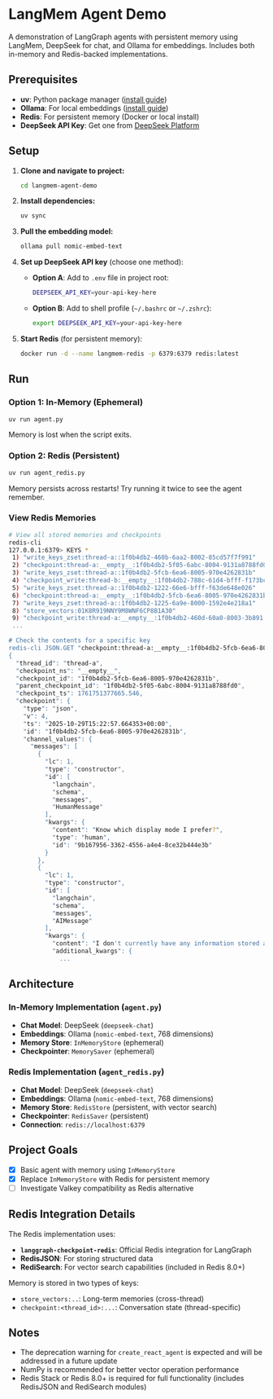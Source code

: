 # LangMem Agent Demo

A demonstration of LangGraph agents with persistent memory using LangMem, DeepSeek for chat, and Ollama for embeddings. Includes both in-memory and Redis-backed implementations.

## Prerequisites

- **uv**: Python package manager ([install guide](https://docs.astral.sh/uv/getting-started/installation/))
- **Ollama**: For local embeddings ([install guide](https://ollama.ai/download))
- **Redis**: For persistent memory (Docker or local install)
- **DeepSeek API Key**: Get one from [DeepSeek Platform](https://platform.deepseek.com/api_keys)

## Setup

1. **Clone and navigate to project:**

   ```bash
   cd langmem-agent-demo
   ```

2. **Install dependencies:**

   ```bash
   uv sync
   ```

3. **Pull the embedding model:**

   ```bash
   ollama pull nomic-embed-text
   ```

4. **Set up DeepSeek API key** (choose one method):

   - **Option A**: Add to `.env` file in project root:

     ```bash
     DEEPSEEK_API_KEY=your-api-key-here
     ```

   - **Option B**: Add to shell profile (`~/.bashrc` or `~/.zshrc`):

     ```bash
     export DEEPSEEK_API_KEY=your-api-key-here
     ```

5. **Start Redis** (for persistent memory):

   ```bash
   docker run -d --name langmem-redis -p 6379:6379 redis:latest
   ```

## Run

### Option 1: In-Memory (Ephemeral)

```bash
uv run agent.py
```

Memory is lost when the script exits.

### Option 2: Redis (Persistent)

```bash
uv run agent_redis.py
```

Memory persists across restarts! Try running it twice to see the agent remember.

### View Redis Memories

```bash
# View all stored memories and checkpoints
redis-cli
127.0.0.1:6379> KEYS *
 1) "write_keys_zset:thread-a::1f0b4db2-460b-6aa2-8002-85cd57f7f991"
 2) "checkpoint:thread-a:__empty__:1f0b4db2-5f05-6abc-8004-9131a8788fd0"
 3) "write_keys_zset:thread-a::1f0b4db2-5fcb-6ea6-8005-970e4262831b"
 4) "checkpoint_write:thread-b:__empty__:1f0b4db2-788c-61d4-bfff-f173bc7b11ef:435b2051-dd4c-1e96-1504-f1d77296d22b:0"
 5) "write_keys_zset:thread-a::1f0b4db2-1222-66e6-bfff-f63de648e026"
 6) "checkpoint:thread-a:__empty__:1f0b4db2-5fcb-6ea6-8005-970e4262831b"
 7) "write_keys_zset:thread-a::1f0b4db2-1225-6a9e-8000-1592e4e218a1"
 8) "store_vectors:01K8R919NNY9M8WNF6CP8B1A30"
 9) "checkpoint_write:thread-a:__empty__:1f0b4db2-460d-60a0-8003-3b891
 ...

# Check the contents for a specific key
redis-cli JSON.GET "checkpoint:thread-a:__empty__:1f0b4db2-5fcb-6ea6-8005-970e4262831b" | jq .
{
  "thread_id": "thread-a",
  "checkpoint_ns": "__empty__",
  "checkpoint_id": "1f0b4db2-5fcb-6ea6-8005-970e4262831b",
  "parent_checkpoint_id": "1f0b4db2-5f05-6abc-8004-9131a8788fd0",
  "checkpoint_ts": 1761751377665.546,
  "checkpoint": {
    "type": "json",
    "v": 4,
    "ts": "2025-10-29T15:22:57.664353+00:00",
    "id": "1f0b4db2-5fcb-6ea6-8005-970e4262831b",
    "channel_values": {
      "messages": [
        {
          "lc": 1,
          "type": "constructor",
          "id": [
            "langchain",
            "schema",
            "messages",
            "HumanMessage"
          ],
          "kwargs": {
            "content": "Know which display mode I prefer?",
            "type": "human",
            "id": "9b167956-3362-4556-a4e4-8ce32b444e3b"
          }
        },
        {
          "lc": 1,
          "type": "constructor",
          "id": [
            "langchain",
            "schema",
            "messages",
            "AIMessage"
          ],
          "kwargs": {
            "content": "I don't currently have any information stored about your display mode preferences. You haven't told me your preferred display settings yet.\n\nWould you like to share your display mode preference with me? For example, you might prefer:\n- Light mode\n- Dark mode  \n- Auto/adaptive mode\n- High contrast mode\n- Specific color schemes\n\nOnce you tell me your preference, I can remember it for future conversations!",
            "additional_kwargs": {
              ...
```

## Architecture

### In-Memory Implementation (`agent.py`)

- **Chat Model**: DeepSeek (`deepseek-chat`)
- **Embeddings**: Ollama (`nomic-embed-text`, 768 dimensions)
- **Memory Store**: `InMemoryStore` (ephemeral)
- **Checkpointer**: `MemorySaver` (ephemeral)

### Redis Implementation (`agent_redis.py`)

- **Chat Model**: DeepSeek (`deepseek-chat`)
- **Embeddings**: Ollama (`nomic-embed-text`, 768 dimensions)
- **Memory Store**: `RedisStore` (persistent, with vector search)
- **Checkpointer**: `RedisSaver` (persistent)
- **Connection**: `redis://localhost:6379`

## Project Goals

- [x] Basic agent with memory using `InMemoryStore`
- [x] Replace `InMemoryStore` with Redis for persistent memory
- [ ] Investigate Valkey compatibility as Redis alternative

## Redis Integration Details

The Redis implementation uses:

- **`langgraph-checkpoint-redis`**: Official Redis integration for LangGraph
- **RedisJSON**: For storing structured data
- **RediSearch**: For vector search capabilities (included in Redis 8.0+)

Memory is stored in two types of keys:

- `store_vectors:..`: Long-term memories (cross-thread)
- `checkpoint:<thread_id>:...`: Conversation state (thread-specific)

## Notes

- The deprecation warning for `create_react_agent` is expected and will be addressed in a future update
- NumPy is recommended for better vector operation performance
- Redis Stack or Redis 8.0+ is required for full functionality (includes RedisJSON and RediSearch modules)
